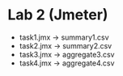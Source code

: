 # Lab 2 (Jmeter)

- task1.jmx -> summary1.csv
- task2.jmx -> summary2.csv
- task3.jmx -> aggregate3.csv
- task4.jmx -> aggregate4.csv
